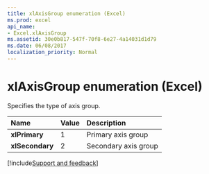 ```yaml
---
title: xlAxisGroup enumeration (Excel)
ms.prod: excel
api_name:
- Excel.xlAxisGroup
ms.assetid: 30e0b817-547f-70f8-6e27-4a14031d1d79
ms.date: 06/08/2017
localization_priority: Normal
---
```



# xlAxisGroup enumeration (Excel)

Specifies the type of axis group.

|Name|Value|Description|
|:-----|:-----|:-----|
| **xlPrimary**|1|Primary axis group|
| **xlSecondary**|2|Secondary axis group|

[!include[Support and feedback](~/includes/feedback-boilerplate.md)]